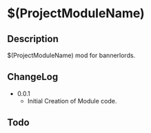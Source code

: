 # $(ProjectModuleName)

## Description
$(ProjectModuleName) mod for bannerlords. 

## ChangeLog
- 0.0.1 
  - Initial Creation of Module code.

## Todo





